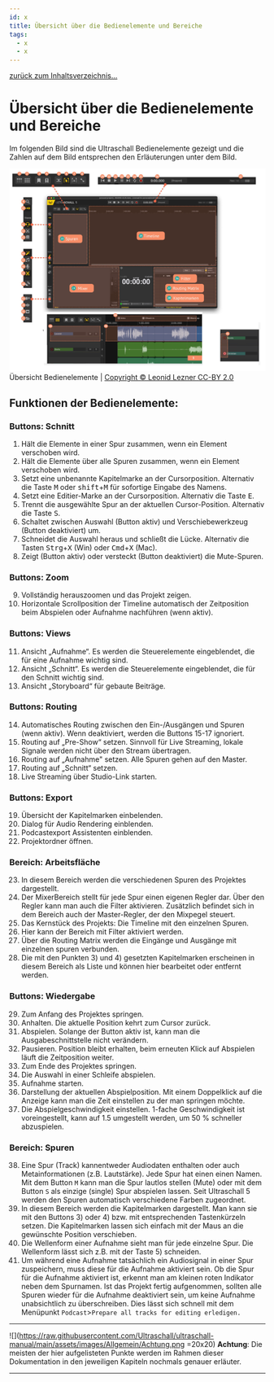 ```yaml
---
id: x
title: Übersicht über die Bedienelemente und Bereiche
tags:
  - x
  - x
---
```


[zurück zum Inhaltsverzeichnis...](https://pad.gwdg.de/t3uoZPBsTyigArO0yHq8jw#)

<!-- @todo: Links auf  Git main umziehen -->
<!-- @todo: Bildunterschrifen hinzufügen-->
<!-- @todo: Die Nummern die im Kapitel "Übersicht über die Bedienelemente und Bereiche" verwedet werden sollten sich duch alle Dokumente ziehen -->

# Übersicht über die Bedienelemente und Bereiche

Im folgenden Bild sind die Ultraschall Bedienelemente gezeigt und die Zahlen auf dem Bild entsprechen den Erläuterungen unter dem Bild.

![Übersicht der Bedienelemente](https://raw.githubusercontent.com/Ultraschall/ultraschall-manual/main/assets/images/GUI-Gesamtuebersicht/Uebersichta.png) Übersicht Bedienelemente | [Copyright © Leonid Lezner CC-BY 2.0](https://raw.githubusercontent.com/leonidlezner/ultraschall-tutorial/main/docs/downloads/Quick-Info-Ultraschall.pdf)

## Funktionen der Bedienelemente:
### Buttons: Schnitt
1. Hält die Elemente in einer Spur zusammen, wenn ein Element verschoben wird.
2. Hält die Elemente über alle Spuren zusammen, wenn ein Element verschoben wird.
3. Setzt eine unbenannte Kapitelmarke an der Cursorposition. Alternativ die Taste <kbd>M</kbd> oder <kbd>shift</kbd>+<kbd>M</kbd> für sofortige Eingabe des Namens.
4. Setzt eine Editier-Marke an der Cursorposition. Alternativ die Taste <kbd>E</kbd>.
5. Trennt die ausgewählte Spur an der aktuellen Cursor-Position. Alternativ die Taste <kbd>S</kbd>.
6. Schaltet zwischen Auswahl (Button aktiv) und Verschiebewerkzeug (Button deaktiviert) um.
7. Schneidet die Auswahl heraus und schließt die Lücke. Alternativ die Tasten <kbd>Strg</kbd>+<kbd>X</kbd> (Win) oder <kbd>Cmd</kbd>+<kbd>X</kbd> (Mac).
8. Zeigt (Button aktiv) oder versteckt (Button deaktiviert) die Mute-Spuren.

### Buttons: Zoom
9. Vollständig herauszoomen und das Projekt zeigen.
10. Horizontale Scrollposition der Timeline automatisch der Zeitposition beim Abspielen oder Aufnahme nachführen (wenn aktiv).

### Buttons: Views
11. Ansicht „Aufnahme“. Es werden die Steuerelemente eingeblendet, die für eine Aufnahme wichtig sind.
12. Ansicht „Schnitt“. Es werden die Steuerelemente eingeblendet, die für den Schnitt wichtig sind.
13. Ansicht „Storyboard“ für gebaute Beiträge.

### Buttons: Routing
14. Automatisches Routing zwischen den Ein-/Ausgängen und Spuren (wenn aktiv). Wenn deaktiviert, werden die Buttons 15-17 ignoriert.
15. Routing auf „Pre-Show“ setzen. Sinnvoll für Live Streaming, lokale Signale werden nicht über den Stream übertragen.
16. Routing auf „Aufnahme" setzen. Alle Spuren gehen auf den Master.
17. Routing auf „Schnitt“ setzen.
18. Live Streaming über Studio-Link starten.

### Buttons: Export
19. Übersicht der Kapitelmarken einbelenden.
20. Dialog für Audio Rendering einblenden.
21. Podcastexport Assistenten einblenden.
22. Projektordner öffnen.

### Bereich: Arbeitsfläche
23. In diesem Bereich werden die verschiedenen Spuren des Projektes dargestellt.
24. Der MixerBereich stellt für jede Spur einen eigenen Regler dar. Über den Regler kann man auch die Filter aktivieren. Zusätzlich befindet sich in dem Bereich auch der Master-Regler, der den Mixpegel steuert.
25. Das Kernstück des Projekts: Die Timeline mit den einzelnen Spuren.
26. Hier kann der Bereich mit Filter aktiviert werden.
27. Über die Routing Matrix werden die Eingänge und Ausgänge mit einzelnen spuren verbunden.
28. Die mit den Punkten 3) und 4) gesetzten Kapitelmarken erscheinen in diesem Bereich als Liste und können hier bearbeitet oder entfernt werden.

### Buttons: Wiedergabe
29. Zum Anfang des Projektes springen.
30. Anhalten. Die aktuelle Position kehrt zum Cursor zurück.
31. Abspielen. Solange der Button aktiv ist, kann man die Ausgabeschnittstelle nicht verändern.
32. Pausieren. Position bleibt erhalten, beim erneuten Klick auf Abspielen läuft die Zeitposition weiter.
33. Zum Ende des Projektes springen.
34. Die Auswahl in einer Schleife abspielen.
35. Aufnahme starten.
36. Darstellung der aktuellen Abspielposition. Mit einem Doppelklick auf die Anzeige kann man die Zeit einstellen zu der man springen möchte.
37. Die Abspielgeschwindigkeit einstellen. 1-fache Geschwindigkeit ist voreingestellt, kann auf 1.5 umgestellt werden, um 50 % schneller abzuspielen.

### Bereich: Spuren
38. Eine Spur (Track) kannentweder Audiodaten enthalten oder auch Metainformationen (z.B. Lautstärke). Jede Spur hat einen einen Namen. Mit dem Button `M` kann man die Spur lautlos stellen (Mute) oder mit dem Button `S` als einzige (single) Spur abspielen lassen. Seit Ultraschall 5 werden den Spuren automatisch verschiedene Farben zugeordnet.
39. In diesem Bereich werden die Kapitelmarken dargestellt. Man kann sie mit den Buttons 3) oder 4) bzw. mit entsprechenden Tastenkürzeln setzen. Die Kapitelmarken lassen sich einfach mit der Maus an die gewünschte Position verschieben.
40. Die Wellenform einer Aufnahme sieht man für jede einzelne Spur. Die Wellenform lässt sich z.B. mit der Taste 5) schneiden.
41. Um während eine Aufnahme tatsächlich ein Audiosignal in einer Spur zuspeichern, muss diese für die Aufnahme aktiviert sein. Ob die Spur für die Aufnahme aktiviert ist, erkennt man am kleinen roten Indikator neben dem Spurnamen. Ist das Projekt fertig aufgenommen, sollten alle Spuren wieder für die Aufnahme deaktiviert sein, um keine Aufnahme unabsichtlich zu überschreiben. Dies lässt sich schnell mit dem Menüpunkt `Podcast`>`Prepare all tracks for editing erledigen.`

___
![](https://raw.githubusercontent.com/Ultraschall/ultraschall-manual/main/assets/images/Allgemein/Achtung.png =20x20) **Achtung**: Die meisten der hier aufgelisteten Punkte werden im Rahmen dieser Dokumentation in den jeweiligen Kapiteln nochmals genauer erläuter.
___